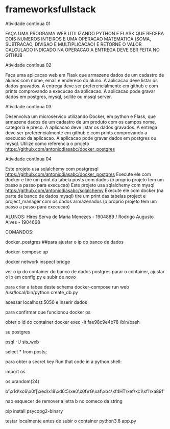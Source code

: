 # frameworksfullstack

Atividade contínua 01

FAÇA UMA PROGRAMA WEB UTILIZANDO PYTHON E FLASK
QUE RECEBA DOIS NUMEROS INTEIROS E UMA OPERACAO
MATEMATICA (SOMA, SUBTRACAO, DIVISAO E MULTIPLICACAO)
 E RETORNE O VALOR CALCULADO INDICADO NA OPERACAO
A ENTREGA DEVE SER FEITA NO GITHUB

Atividade contínua 02

Faça uma aplicacao web em Flask que armazene dados de um cadastro de alunos com nome, email e endereco do aluno. A aplicacao deve listar os dados gravados.
A entrega deve ser preferencialmente em github e com prints comprovando a execucao da aplicacao.
A aplicacao pode gravar dados em postgres, mysql, sqllite ou mssql server.

Atividade contínua 03

Desenvolva um microservico utilizando Docker, em python e Flask, que armazene dados de um cadastro de um produto com os campos nome,  categoria e preco.
A aplicacao deve listar os dados gravados.
A entrega deve ser preferencialmente em github e com prints comprovando a execucao da aplicacao.
A aplicacao pode gravar dados em postgres ou mysql.
Utilize como referencia o projeto https://github.com/antoniodiasabc/docker_postgres

Atividade contínua 04

Este projeto usa sqlalchemy com postgresql
https://github.com/antoniodiasabc/docker_postgres
Execute ele com docker e tire um print da tabela posts com dados
(o proprio projeto tem um passo a passo para execucao)
Este projeto usa sqlalchemy com mysql
https://github.com/antoniodiasabc/sqlalchemy
Execute ele com docker (na parte de banco de dados mysql) tire um print das tabelas project e project_manager  com os dados armazenados
(o proprio projeto tem um passo a passo para execucao)


ALUNOS: 
Hires Serva de Maria Menezes - 1904889 / 
Rodrigo Augusto Alves - 1904668

COMANDOS:

docker_postgres
##para ajustar o ip do banco de dados

docker-compose up

docker network inspect bridge

ver o ip do container do banco de dados postgres
parar o container, ajustar o ip em config.py e subir de novo

para criar a tabea deste schema
docker-compose run web /usr/local/bin/python create_db.py

acessar localhost:5050 e inserir dados

para confirmar que funcionou
docker ps

obter o id do container
docker exec -it fae98c9e4b78 /bin/bash

su postgres

psql -U sis_web

select * from posts;

para obter a secret key
Run that code in a python shell:

import os

os.urandom(24)

b'\x1d\xc6\x0f[\xed\x18\xd6:5\xe0\x0f\rG\xaf\xb4\xf4HT\xef\xc1\xf1\xa89f'

nao esquecer de remover a letra b no comeco da string

pip install psycopg2-binary

testar localmente antes de subir o container
python3.8 app.py
